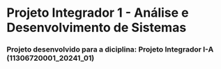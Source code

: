 # Projeto Integrador 1 - Análise e Desenvolvimento de Sistemas

### Projeto desenvolvido para a diciplina: Projeto Integrador I-A (11306720001_20241_01)
